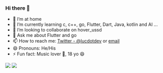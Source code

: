 ### Hi there 👋

- 🔭 I’m at home
- 🌱 I’m currently learning c, c++, go, Flutter, Dart, Java, kotlin and AI ... 
- 👯 I’m looking to collaborate on hover_ussd
- 💬 Ask me about Flutter and go
- 📫 How to reach me:  [Twitter - @lucdotdev](https://twitter.com/lucdotdev) or [email](<lucdotdev@gmail.com>)
- 😄 Pronouns: He/His
- ⚡ Fun fact: Music lover 🎸, 18 yo 😄

<img src="https://github-readme-stats.vercel.app/api?username=lucdotdev&&layout=compact&theme=cobalt"/>

<img src="https://github-readme-stats.vercel.app/api/top-langs/?username=lucdotdev&layout=compact&theme=cobalt"/>
